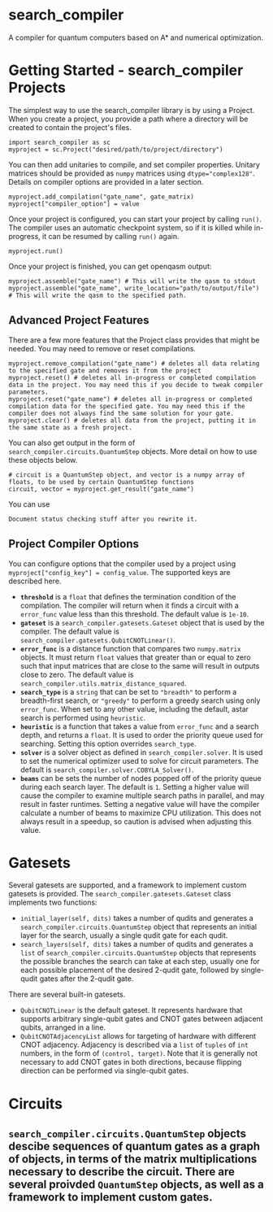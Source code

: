 # search_compiler
A compiler for quantum computers based on A* and numerical optimization.


# Getting Started - search_compiler Projects
The simplest way to use the search_compiler library is by using a Project. When you create a project, you provide a path where a directory will be created to contain the project's files.
```
import search_compiler as sc
myproject = sc.Project("desired/path/to/project/directory")
```
You can then add unitaries to compile, and set compiler properties. Unitary matrices should be provided as `numpy` matrices using `dtype="complex128"`. Details on compiler options are provided in a later section.
```
myproject.add_compilation("gate_name", gate_matrix)
myproject["compiler_option"] = value
```
Once your project is configured, you can start your project by calling `run()`. The compiler uses an automatic checkpoint system, so if it is killed while in-progress, it can be resumed by calling `run()` again.
```
myproject.run()
```
Once your project is finished, you can get openqasm output:
```
myproject.assemble("gate_name") # This will write the qasm to stdout
myproject.assemble("gate_name", write_location="path/to/output/file") # This will write the qasm to the specified path.
```

## Advanced Project Features
There are a few more features that the Project class provides that might be needed. You may need to remove or reset compilations.
```
myproject.remove_compilation("gate_name") # deletes all data relating to the specified gate and removes it from the project
myproject.reset() # deletes all in-progress or completed compilation data in the project. You may need this if you decide to tweak compiler parameters.
myproject.reset("gate_name") # deletes all in-progress or completed compilation data for the specified gate. You may need this if the compiler does not always find the same solution for your gate.
myproject.clear() # deletes all data from the project, putting it in the same state as a fresh project.
```
You can also get output in the form of `search_compiler.circuits.QuantumStep` objects. More detail on how to use these objects below.
```
# circuit is a QuantumStep object, and vector is a numpy array of floats, to be used by certain QuantumStep functions
circuit, vector = myproject.get_result("gate_name")
```
You can use 
```
Document status checking stuff after you rewrite it.
```
## Project Compiler Options
You can configure options that the compiler used by a project using `myproject["config_key"] = config_value`. The supported keys are described here.
- **`threshold`** is a `float` that defines the termination condition of the compilation. The compiler will return when it finds a circuit with a `error_func` value less than this threshold. The default value is `1e-10`.
- **`gateset`** is a `search_compiler.gatesets.Gateset` object that is used by the compiler. The default value is `search_compiler.gatesets.QubitCNOTLinear()`.
- **`error_func`** is a distance function that compares two `numpy.matrix` objects. It must return `float` values that greater than or equal to zero such that input matrices that are close to the same will result in outputs close to zero. The default value is `search_compiler.utils.matrix_distance_squared`.
- **`search_type`** is a `string` that can be set to `"breadth"` to perform a breadth-first search, or `"greedy"` to perform a greedy search using only `error_func`. When set to any other value, including the default, astar search is performed using `heuristic`.
- **`heuristic`** is a function that takes a value from `error_func` and a search depth, and returns a `float`. It is used to order the priority queue used for searching. Setting this option overrides `search_type`.
- **`solver`** is a solver object as defined in `search_compiler.solver`. It is used to set the numerical optimizer used to solve for circuit parameters. The default is `search_compiler.solver.COBYLA_Solver()`.
- **`beams`** can be sets the number of nodes popped off of the priority queue during each search layer. The default is `1`. Setting a higher value will cause the compiler to examine multiple search paths in parallel, and may result in faster runtimes. Setting a negative value will have the compiler calculate a number of beams to maximize CPU utilization. This does not always result in a speedup, so caution is advised when adjusting this value.

# Gatesets
Several gatesets are supported, and a framework to implement custom gatesets is provided. The `search_compiler.gatesets.Gateset` class implements two functions:
 - `initial_layer(self, dits)` takes a number of qudits and generates a `search_compiler.circuits.QuantumStep` object that represents an initial layer for the search, usually a single qudit gate for each qudit.
 - `search_layers(self, dits)` takes a number of qudits and generates a `list` of `search_compiler.circuits.QuantumStep` objects that represents the possible branches the search can take at each step, usually one for each possible placement of the desired 2-qudit gate, followed by single-qudit gates after the 2-qudit gate.
 
 There are several built-in gatesets.
 - `QubitCNOTLinear` is the default gateset. It represents hardware that supports arbitrary single-qubit gates and CNOT gates between adjacent qubits, arranged in a line.
 - `QubitCNOTAdjacencyList` allows for targeting of hardware with different CNOT adjacency. Adjacency is described via a `list` of `tuples` of `int` numbers, in the form of `(control, target)`. Note that it is generally not necessary to add CNOT gates in both directions, because flipping direction can be performed via single-qubit gates.
 
 # Circuits
 `search_compiler.circuits.QuantumStep` objects descibe sequences of quantum gates as a graph of objects, in terms of the matrix multiplications necessary to describe the circuit. There are several proivded `QuantumStep` objects, as well as a framework to implement custom gates.
 - 
